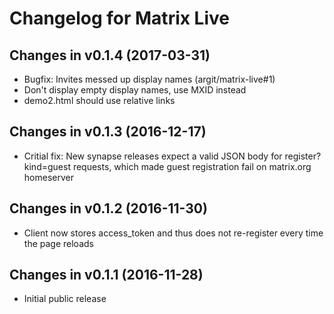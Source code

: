 # Changelog for Matrix Live

## Changes in v0.1.4 (2017-03-31)

- Bugfix: Invites messed up display names (argit/matrix-live#1)
- Don't display empty display names, use MXID instead
- demo2.html should use relative links


## Changes in v0.1.3 (2016-12-17)

- Critial fix: New synapse releases expect a valid JSON body for register?kind=guest requests, which made guest registration fail on matrix.org homeserver


## Changes in v0.1.2 (2016-11-30)

- Client now stores access_token and thus does not re-register every time the page reloads


## Changes in v0.1.1 (2016-11-28)

- Initial public release
